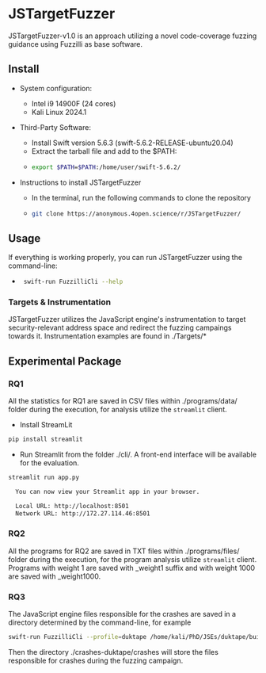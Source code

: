 # JSTargetFuzzer

JSTargetFuzzer-v1.0 is an approach utilizing a novel code-coverage fuzzing guidance using Fuzzilli as base software.

## Install

* System configuration:
  * Intel i9 14900F (24 cores)
  * Kali Linux 2024.1

* Third-Party Software:
  * Install Swift version 5.6.3 (swift-5.6.2-RELEASE-ubuntu20.04)
  * Extract the tarball file and add to the $PATH:
  * ```bash
    export $PATH=$PATH:/home/user/swift-5.6.2/

* Instructions to install JSTargetFuzzer
  * In the terminal, run the following commands to clone the repository
  * ```bash
    git clone https://anonymous.4open.science/r/JSTargetFuzzer/
  
## Usage
If everything is working properly, you can run JSTargetFuzzer using the command-line:
* ```bash
   swift-run FuzzilliCli --help

### Targets & Instrumentation

JSTargetFuzzer utilizes the JavaScript engine's instrumentation to target security-relevant address space and redirect the fuzzing campaings towards it.
Instrumentation examples are found in ./Targets/*

## Experimental Package

### RQ1
All the statistics for RQ1 are saved in CSV files within ./programs/data/ folder during the execution, for analysis utilize the `streamlit` client.
* Install StreamLit
```bash
pip install streamlit
```
* Run Streamlit from the folder ./cli/. A front-end interface will be available for the evaluation.
```bash
streamlit run app.py

  You can now view your Streamlit app in your browser.

  Local URL: http://localhost:8501
  Network URL: http://172.27.114.46:8501
```

### RQ2
All the programs for RQ2 are saved in TXT files within ./programs/files/ folder during the execution, for the program analysis utilize `streamlit` client.
Programs with weight 1 are saved with _weight1 suffix and with weight 1000 are saved with _weight1000.

### RQ3
The JavaScript engine files responsible for the crashes are saved in a directory determined by the command-line, for example
```bash
swift-run FuzzilliCli --profile=duktape /home/kali/PhD/JSEs/duktape/build/duk-fuzzilli --storagePath=./crashes-duktape/
```
Then the directory ./crashes-duktape/crashes will store the files responsible for crashes during the fuzzing campaign.


